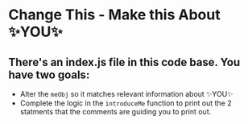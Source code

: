# Change This - Make this About ✨YOU✨

## There's an index.js file in this code base. You have two goals:
- Alter the `meObj` so it matches relevant information about ✨YOU✨
- Complete the logic in the `introduceMe` function to print out the 2 statments that the comments are guiding you to print out.